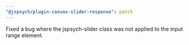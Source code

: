 ```yaml
---
"@jspsych/plugin-canvas-slider-response": patch
---
```


Fixed a bug where the jspsych-slider class was not applied to the input range element.
